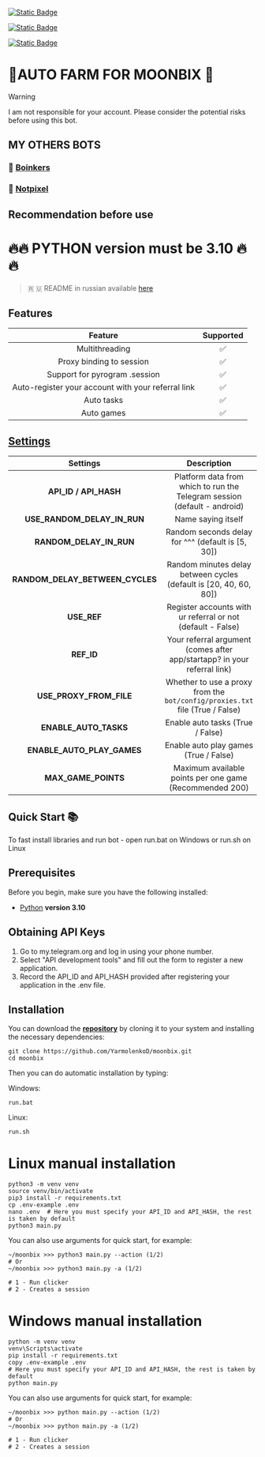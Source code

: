 [![Static Badge](https://img.shields.io/badge/Telegram-Channel-Link?style=for-the-badge&logo=Telegram&logoColor=white&logoSize=auto&color=blue)](https://t.me/hidden_coding)

[![Static Badge](https://img.shields.io/badge/Telegram-Chat-yes?style=for-the-badge&logo=Telegram&logoColor=white&logoSize=auto&color=blue)](https://t.me/hidden_codding_chat)

[![Static Badge](https://img.shields.io/badge/Telegram-Bot%20Link-Link?style=for-the-badge&logo=Telegram&logoColor=white&logoSize=auto&color=blue)](https://t.me/Binance_Moonbix_bot/start?startApp=ref_355876562&startapp=ref_355876562&utm_medium=web_share_copy)

# 🚀AUTO FARM FOR MOONBIX 🚀

> [!WARNING]
> I am not responsible for your account. Please consider the potential risks before using this bot.

## MY OTHERS BOTS

### 💩 [Boinkers](https://github.com/YarmolenkoD/boinkers)
### 🎨 [Notpixel](https://github.com/YarmolenkoD/notpixel)

## Recommendation before use

# 🔥🔥 PYTHON version must be 3.10 🔥🔥

> 🇷 🇺 README in russian available [here](README-RU.md)

## Features  
|                      Feature                       | Supported |
|:--------------------------------------------------:|:---------:|
|                   Multithreading                   |     ✅     |
|              Proxy binding to session              |     ✅     |
|           Support for pyrogram .session            |     ✅     |
| Auto-register your account with your referral link |     ✅     |
|                     Auto tasks                     |     ✅     |
|                     Auto games                     |     ✅     |


## [Settings](https://github.com/YarmolenkoD/moonbix/blob/main/.env-example/)
|            Settings             |                                 Description                                  |
|:-------------------------------:|:----------------------------------------------------------------------------:|
|      **API_ID / API_HASH**      |   Platform data from which to run the Telegram session (default - android)   |
|   **USE_RANDOM_DELAY_IN_RUN**   |                              Name saying itself                              |
|     **RANDOM_DELAY_IN_RUN**     |              Random seconds delay for ^^^ (default is [5, 30])               |
| **RANDOM_DELAY_BETWEEN_CYCLES** |      Random minutes delay between cycles (default is [20, 40, 60, 80])       |
|           **USE_REF**           |         Register accounts with ur referral or not (default - False)          |
|           **REF_ID**            |   Your referral argument (comes after app/startapp? in your referral link)   |
|     **USE_PROXY_FROM_FILE**     | Whether to use a proxy from the `bot/config/proxies.txt` file (True / False) |
|      **ENABLE_AUTO_TASKS**      |                       Enable auto tasks (True / False)                       |
|   **ENABLE_AUTO_PLAY_GAMES**    |                    Enable auto play games (True / False)                     |
|       **MAX_GAME_POINTS**       |           Maximum available points per one game (Recommended 200)            |

## Quick Start 📚

To fast install libraries and run bot - open run.bat on Windows or run.sh on Linux

## Prerequisites
Before you begin, make sure you have the following installed:
- [Python](https://www.python.org/downloads/) **version 3.10**

## Obtaining API Keys
1. Go to my.telegram.org and log in using your phone number.
2. Select "API development tools" and fill out the form to register a new application.
3. Record the API_ID and API_HASH provided after registering your application in the .env file.

## Installation
You can download the [**repository**](https://github.com/YarmolenkoD/moonbix) by cloning it to your system and installing the necessary dependencies:
```shell
git clone https://github.com/YarmolenkoD/moonbix.git
cd moonbix
```

Then you can do automatic installation by typing:

Windows:
```shell
run.bat
```

Linux:
```shell
run.sh
```

# Linux manual installation
```shell
python3 -m venv venv
source venv/bin/activate
pip3 install -r requirements.txt
cp .env-example .env
nano .env  # Here you must specify your API_ID and API_HASH, the rest is taken by default
python3 main.py
```

You can also use arguments for quick start, for example:
```shell
~/moonbix >>> python3 main.py --action (1/2)
# Or
~/moonbix >>> python3 main.py -a (1/2)

# 1 - Run clicker
# 2 - Creates a session
```

# Windows manual installation
```shell
python -m venv venv
venv\Scripts\activate
pip install -r requirements.txt
copy .env-example .env
# Here you must specify your API_ID and API_HASH, the rest is taken by default
python main.py
```

You can also use arguments for quick start, for example:
```shell
~/moonbix >>> python main.py --action (1/2)
# Or
~/moonbix >>> python main.py -a (1/2)

# 1 - Run clicker
# 2 - Creates a session
```
